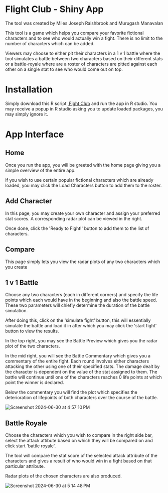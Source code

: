 # Flight Club - Shiny App

The tool was created by Miles Joseph Raishbrook and Murugash Manavalan

This tool is a game which helps you compare your favorite fictional characters and to see who would actually win a fight. There is no limit to the number of characters which can be added. 

Viewers may choose to either pit their characters in a 1 v 1 battle where the tool simulates a battle between two characters based on their different stats or a battle-royale where are a roster of characters are pitted against each other on a single stat to see who would come out on top.

# Installation

Simply download this R script ,[Fight Club](https://github.com/Murugash-12/Fight-club/blob/main/R%20for%20Life%20-%20Shiny%20Build%20-%201%20February%202024%20-%20Final.R) and run the app in R studio. You may receive a popup in R studio asking you to update loaded packages, you may simply ignore it.

# App Interface

## Home

Once you run the app, you will be greeted with the home page giving you a simple overview of the entire app.

If you wish to use certain popular fictional characters which are already loaded, you may click the Load Characters button to add them to the roster.

## Add Character

In this page, you may create your own character and assign your preferred stat scores. A corresponding radar plot can be viewed in the right.

Once done, click the 'Ready to Fight!' button to add them to the list of characters.

## Compare

This page simply lets you view the radar plots of any two characters which you create

## 1 v 1 Battle

Choose any two characters (each in different corners) and specify the life points which each would have in the beginning and also the battle speed. These two parameters will chiefly determine the duration of the battle simulation.

After doing this, click on the 'simulate fight' button, this will essentially simulate the battle and load it in after which you may click the 'start fight' button to view the results.

In the top right, you may see the Battle Preview which gives you the radar plot of the two characters.

In the mid right, you will see the Battle Commentary which gives you a commentary of the entire fight. Each round involves either characters attacking the other using one of their specified stats. The damage dealt by the character is dependent on the value of the stat assigned to them. The battle will continue until one of the characters reaches 0 life points at which point the winner is declared.

Below the commentary you will find the plot which specifies the deterioration of lifepoints of both characters over the course of the battle.

![Screenshot 2024-06-30 at 4 57 10 PM](https://github.com/Murugash-12/Fight-club/assets/174246983/fff7f301-51b9-4270-854a-c91d19ad12e4)

## Battle Royale

Choose the characters which you wish to compare in the right side bar, select the attack attibute based on which they will be compared on and click start 'battle royale'.

The tool will compare the stat score of the selected attack attribute of the characters and gives a result of who would win in a fight based on that particular attribute.

Radar plots of the chosen characters are also produced.

![Screenshot 2024-06-30 at 5 14 48 PM](https://github.com/Murugash-12/Fight-club/assets/174246983/8a9915f1-87f5-41cc-a9a8-2757955cc3ef)






